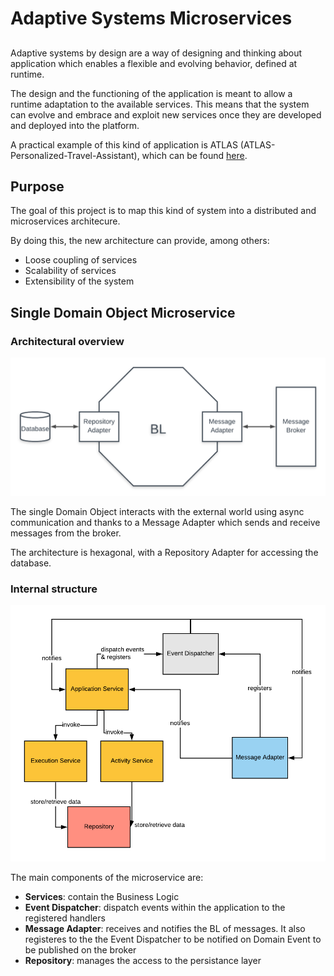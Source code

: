 # Adaptive Systems Microservices
## 
Adaptive systems by design are a way of designing and thinking about application which enables a flexible and evolving behavior, defined at runtime.

The design and the functioning of the application is meant to allow a runtime adaptation to the available services. This means that the system can evolve and embrace and exploit new services once they are developed and deployed into the platform.

A practical example of this kind of application is ATLAS (ATLAS-Personalized-Travel-Assistant), which can be found [here](https://github.com/das-fbk/ATLAS-Personalized-Travel-Assistant).

## Purpose
The goal of this project is to map this kind of system into a distributed and microservices architecure.

By doing this, the new architecture can provide, among others:

* Loose coupling of services
* Scalability of services
* Extensibility of the system

## Single Domain Object Microservice

### Architectural overview

![](./images/Overview.png)

The single Domain Object interacts with the external world using async communication and thanks to a Message Adapter which sends and receive messages from the broker.

The architecture is hexagonal, with a Repository Adapter for accessing the database.

### Internal structure
![](./images/diagram.png)

The main components of the microservice are:

* **Services**: contain the Business Logic
* **Event Dispatcher**: dispatch events within the application to the registered handlers
* **Message Adapter**: receives and notifies the BL of messages. It also registeres to the the Event Dispatcher to be notified on Domain Event to be published on the broker
* **Repository**: manages the access to the persistance layer